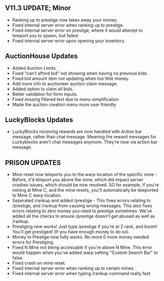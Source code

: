## V11.3 UPDATE; Minor

- Ranking up to prestige now takes away your money.
- Fixed internal server error when ranking up to prestige.
- Fixed internal server error on prestige, where it would attempt to teleport you to spawn, but failed.
- Fixed internal server error upon opening your inventory.

## AuctionHouse Updates
- Added Auction Limits.
- Fixed "can't afford bid" not showing when having no previous bids.
- Fixed bid amount item not updating when too little money.
- Add more info to auctioneer auction claim message.
- Added option to claim all bids.
- Better validation for form inputs.
- Fixed missing filtered text due to menu simplification
- Made the auction creation menu more user friendly

## LuckyBlocks Updates
- LuckyBlocks receiving rewards are now handled with Action bar message, rather than chat message. Meaning the reward messages for Luckyblocks aren't chat messages anymore. They're now via action bar message.

## PRISON UPDATES

- Mine reset now teleports you to the warp location of the specific mine - Before, it'd teleport you above the mine, which did impact server crashes issues, which should be now resolved. SO for example, if you're mining at Mine C, and the mine resets, you'll automatically be teleported to Mine C warp location.
- Seperated /rankup and added /prestige - This fixes errors relating to /prestige, and /rankup from causing wrong messages. This also fixes errors relating to zero money you need to prestige sometimes. We've added all the checks to ensure /prestige doesn't get abused as well as /rankup.
- Prestiging now works! Just type /prestige if you're at Z rank, and boom! You'll get prestiged! (If you have enough money to do so).
- Money to Prestige now fully works. No more 0 more money needed errors for Prestiging.
- Fixed N Mine not being accessable if you're above N Mine. This error would happen when you've added warp setting "Custom Search Bar" to false.
- Fixed crash on mine reset.
- Fixed internal server error when ranking up to certain mines.
- Fixed internal server error when typing /rankup command really fast.
